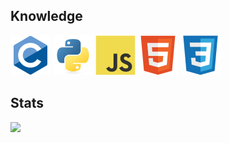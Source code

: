 <h2>Knowledge</h2>
<div style="display: inline">
 <img src="https://github.com/devicons/devicon/blob/master/icons/c/c-original.svg" width="64" height="64"/>
 <img src="https://github.com/devicons/devicon/blob/master/icons/python/python-original.svg" width="64" height="64"/>
 <img src="https://github.com/devicons/devicon/blob/master/icons/javascript/javascript-original.svg" width="64" height="64"/>
 <img src="https://github.com/devicons/devicon/blob/master/icons/html5/html5-original.svg" width="64" height="64"/>
 <img src="https://github.com/devicons/devicon/blob/master/icons/css3/css3-original.svg" width="64" height="64"/>
</div>

<h2>Stats</h2>
<a href="https://github.com/dav-med">
  <img height="180em" src="https://github-readme-stats.vercel.app/api?username=dav-med&theme=swift&show_icons=true" />
</a>
